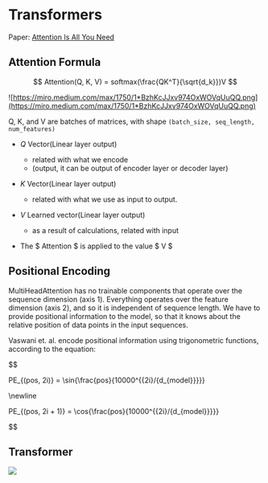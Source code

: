 # Transformers

Paper: [Attention Is All You Need](https://arxiv.org/pdf/1706.03762.pdf)

## Attention Formula

$$
Attention(Q, K, V) = softmax(\frac{QK^T}{\sqrt{d_k}})V
$$



![https://miro.medium.com/max/1750/1*BzhKcJJxv974OxWOVqUuQQ.png](https://miro.medium.com/max/1750/1*BzhKcJJxv974OxWOVqUuQQ.png)

Q, K, and V are batches of matrices, with shape `(batch_size, seq_length, num_features)`


 - $Q$ Vector(Linear layer output) 
 	- related with what we encode
	- (output, it can be output of encoder layer or decoder layer)
 - $K$ Vector(Linear layer output)
 	- related with what we use as input to output.
 - $V$ Learned vector(Linear layer output) 
 	- as a result of calculations, related with input

 - The $ Attention $ is applied to the value $ V $ 

## Positional Encoding

MultiHeadAttention has no trainable components that operate over the sequence dimension (axis 1). Everything operates over the feature dimension (axis 2), and so it is independent of sequence length. We have to provide positional information to the model, so that it knows about the relative position of data points in the input sequences.

Vaswani et. al. encode positional information using trigonometric functions, according to the equation:

$$

PE_{(pos, 2i)} = \sin{\frac{pos}{10000^{{2i}/{d_{model}}}}}

\newline

PE_{(pos, 2i + 1)} = \cos{\frac{pos}{10000^{{2i}/{d_{model}}}}}

$$

## Transformer

![](https://miro.medium.com/max/771/1*j9MmpNZzbBqkWes0GN8IBQ.png)

